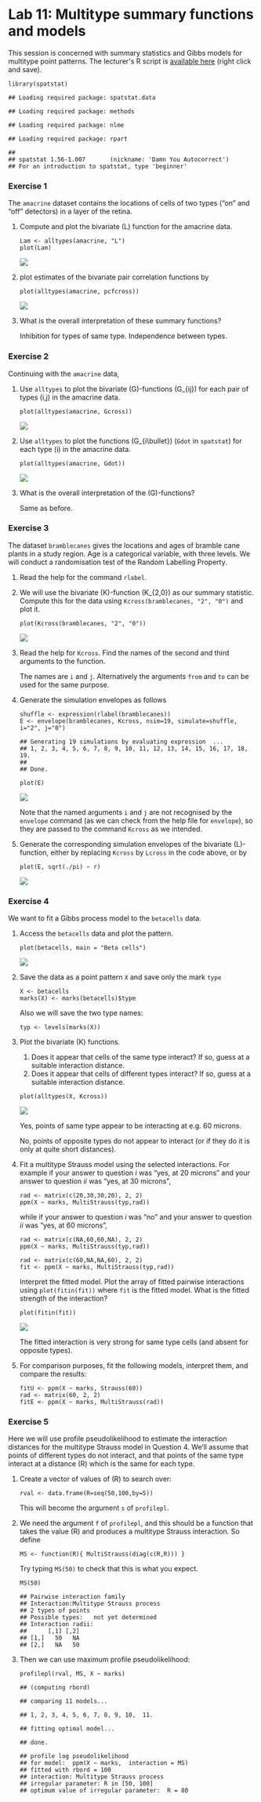 Lab 11: Multitype summary functions and models
================

This session is concerned with summary statistics and Gibbs models for multitype point patterns.
The lecturer's R script is [available here](https://raw.githubusercontent.com/spatstat/Melb2018/master/Scripts/script11.R) (right click and save).

``` {.r}
library(spatstat)
```

    ## Loading required package: spatstat.data

    ## Loading required package: methods

    ## Loading required package: nlme

    ## Loading required package: rpart

    ## 
    ## spatstat 1.56-1.007       (nickname: 'Damn You Autocorrect') 
    ## For an introduction to spatstat, type 'beginner'

### Exercise 1

The `amacrine` dataset contains the locations of cells of two types (“on” and “off” detectors) in a layer of the retina.

1.  Compute and plot the bivariate \(L\) function for the amacrine data.

    ``` {.r}
    Lam <- alltypes(amacrine, "L")
    plot(Lam)
    ```

    ![](solution11_files/figure-markdown_github/unnamed-chunk-3-1.png)

2.  plot estimates of the bivariate pair correlation functions by

    ``` {.r}
    plot(alltypes(amacrine, pcfcross))
    ```

    ![](solution11_files/figure-markdown_github/unnamed-chunk-4-1.png)

3.  What is the overall interpretation of these summary functions?

    Inhibition for types of same type. Independence between types.

### Exercise 2

Continuing with the `amacrine` data,

1.  Use `alltypes` to plot the bivariate \(G\)-functions \(G_{ij}\) for each pair of types \(i,j\) in the amacrine data.

    ``` {.r}
    plot(alltypes(amacrine, Gcross))
    ```

    ![](solution11_files/figure-markdown_github/unnamed-chunk-5-1.png)

2.  Use `alltypes` to plot the functions \(G_{i\bullet}\) (`Gdot` in `spatstat`) for each type \(i\) in the amacrine data.

    ``` {.r}
    plot(alltypes(amacrine, Gdot))
    ```

    ![](solution11_files/figure-markdown_github/unnamed-chunk-6-1.png)

3.  What is the overall interpretation of the \(G\)-functions?

    Same as before.

### Exercise 3

The dataset `bramblecanes` gives the locations and ages of bramble cane plants in a study region. Age is a categorical variable, with three levels. We will conduct a randomisation test of the Random Labelling Property.

1.  Read the help for the command `rlabel`.

2.  We will use the bivariate \(K\)-function \(K_{2,0}\) as our summary statistic. Compute this for the data using `Kcross(bramblecanes, "2", "0")` and plot it.

    ``` {.r}
    plot(Kcross(bramblecanes, "2", "0"))
    ```

    ![](solution11_files/figure-markdown_github/unnamed-chunk-7-1.png)

3.  Read the help for `Kcross`. Find the names of the second and third arguments to the function.

    The names are `i` and `j`. Alternatively the arguments `from` and `to` can be used for the same purpose.

4.  Generate the simulation envelopes as follows

    ``` {.r}
    shuffle <- expression(rlabel(bramblecanes))
    E <- envelope(bramblecanes, Kcross, nsim=19, simulate=shuffle, i="2", j="0")
    ```

        ## Generating 19 simulations by evaluating expression  ...
        ## 1, 2, 3, 4, 5, 6, 7, 8, 9, 10, 11, 12, 13, 14, 15, 16, 17, 18,  19.
        ## 
        ## Done.

    ``` {.r}
    plot(E)
    ```

    ![](solution11_files/figure-markdown_github/unnamed-chunk-8-1.png)

    Note that the named arguments `i` and `j` are not recognised by the `envelope` command (as we can check from the help file for `envelope`), so they are passed to the command `Kcross` as we intended.

5.  Generate the corresponding simulation envelopes of the bivariate \(L\)-function, either by replacing `Kcross` by `Lcross` in the code above, or by

    ``` {.r}
    plot(E, sqrt(./pi) ~ r)
    ```

    ![](solution11_files/figure-markdown_github/unnamed-chunk-9-1.png)

### Exercise 4

We want to fit a Gibbs process model to the `betacells` data.

1.  Access the `betacells` data and plot the pattern.

    ``` {.r}
    plot(betacells, main = "Beta cells")
    ```

    ![](solution11_files/figure-markdown_github/unnamed-chunk-10-1.png)

2.  Save the data as a point pattern `X` and save only the mark `type`

    ``` {.r}
    X <- betacells
    marks(X) <- marks(betacells)$type
    ```

    Also we will save the two type names:

    ``` {.r}
    typ <- levels(marks(X))
    ```

3.  Plot the bivariate \(K\) functions.

    1.  Does it appear that cells of the same type interact? If so, guess at a suitable interaction distance.
    2.  Does it appear that cells of different types interact? If so, guess at a suitable interaction distance.

    ``` {.r}
    plot(alltypes(X, Kcross))
    ```

    ![](solution11_files/figure-markdown_github/unnamed-chunk-13-1.png)

    Yes, points of same type appear to be interacting at e.g. 60 microns.

    No, points of opposite types do not appear to interact (or if they do it is only at quite short distances).

4.  Fit a multitype Strauss model using the selected interactions. For example if your answer to question *i* was “yes, at 20 microns” and your answer to question *ii* was “yes, at 30 microns”,

    ``` {.r}
    rad <- matrix(c(20,30,30,20), 2, 2)
    ppm(X ~ marks, MultiStrauss(typ,rad))
    ```

    while if your answer to question *i* was “no” and your answer to question *ii* was “yes, at 60 microns”,

    ``` {.r}
    rad <- matrix(c(NA,60,60,NA), 2, 2)
    ppm(X ~ marks, MultiStrauss(typ,rad))
    ```

    ``` {.r}
    rad <- matrix(c(60,NA,NA,60), 2, 2)
    fit <- ppm(X ~ marks, MultiStrauss(typ,rad))
    ```

    Interpret the fitted model. Plot the array of fitted pairwise interactions using `plot(fitin(fit))` where `fit` is the fitted model. What is the fitted strength of the interaction?

    ``` {.r}
    plot(fitin(fit))
    ```

    ![](solution11_files/figure-markdown_github/unnamed-chunk-17-1.png)

    The fitted interaction is very strong for same type cells (and absent for opposite types).

5.  For comparison purposes, fit the following models, interpret them, and compare the results:

    ``` {.r}
    fitU <- ppm(X ~ marks, Strauss(60))
    rad <- matrix(60, 2, 2)
    fitE <- ppm(X ~ marks, MultiStrauss(rad))
    ```

### Exercise 5

Here we will use profile pseudolikelihood to estimate the interaction distances for the multitype Strauss model in Question 4. We’ll assume that points of different types do not interact, and that points of the same type interact at a distance \(R\) which is the same for each type.

1.  Create a vector of values of \(R\) to search over:

    ``` {.r}
    rval <- data.frame(R=seq(50,100,by=5))
    ```

    This will become the argument `s` of `profilepl`.

2.  We need the argument `f` of `profilepl`, and this should be a function that takes the value \(R\) and produces a multitype Strauss interaction. So define

    ``` {.r}
    MS <- function(R){ MultiStrauss(diag(c(R,R))) }
    ```

    Try typing `MS(50)` to check that this is what you expect.

    ``` {.r}
    MS(50)
    ```

        ## Pairwise interaction family
        ## Interaction:Multitype Strauss process
        ## 2 types of points
        ## Possible types:   not yet determined
        ## Interaction radii:
        ##      [,1] [,2]
        ## [1,]   50   NA
        ## [2,]   NA   50

3.  Then we can use maximum profile pseudolikelihood:

    ``` {.r}
    profilepl(rval, MS, X ~ marks)
    ```

        ## (computing rbord)

        ## comparing 11 models...

        ## 1, 2, 3, 4, 5, 6, 7, 8, 9, 10,  11.

        ## fitting optimal model...

        ## done.

        ## profile log pseudolikelihood
        ## for model:  ppm(X ~ marks,  interaction = MS)
        ## fitted with rbord = 100
        ## interaction: Multitype Strauss process
        ## irregular parameter: R in [50, 100]
        ## optimum value of irregular parameter:  R = 80
